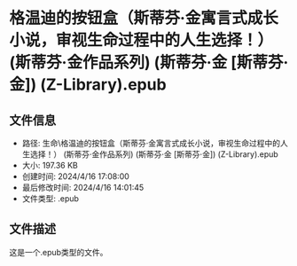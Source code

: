 ﻿# 格温迪的按钮盒（斯蒂芬·金寓言式成长小说，审视生命过程中的人生选择！） (斯蒂芬·金作品系列) (斯蒂芬·金 [斯蒂芬·金]) (Z-Library).epub

## 文件信息
- 路径: 生命\格温迪的按钮盒（斯蒂芬·金寓言式成长小说，审视生命过程中的人生选择！） (斯蒂芬·金作品系列) (斯蒂芬·金 [斯蒂芬·金]) (Z-Library).epub
- 大小: 197.36 KB
- 创建时间: 2024/4/16 17:08:00
- 最后修改时间: 2024/4/16 14:01:45
- 文件类型: .epub

## 文件描述
这是一个.epub类型的文件。

